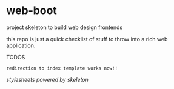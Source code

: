 web-boot
========

project skeleton to build web design frontends

this repo is just a quick checklist of stuff to
throw into a rich web application.

TODOS

    redirection to index template works now!!


*stylesheets powered by skeleton*


